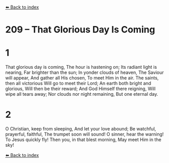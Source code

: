 [⬅️ Back to index](../README.md)

# 209 – That Glorious Day Is Coming


# 1
That glorious day is coming,
The hour is hastening on;
Its radiant light is nearing,
Far brighter than the sun;
In yonder clouds of heaven,
The Saviour will appear,
And gather all His chosen,
To meet Him in the air.
The saints, then all victorious
Will go to meet their Lord;
An earth both bright and glorious,
Will then be their reward;
And God Himself there reigning,
Will wipe all tears away;
Nor clouds nor night remaining,
But one eternal day.

# 2
O Christian, keep from sleeping,
And let your love abound;
Be watchful, prayerful, faithful,
The trumpet soon will sound!
O sinner, hear the warning!
To Jesus quickly fly!
Then you, in that blest morning,
May meet Him in the sky!

[⬅️ Back to index](../README.md)
